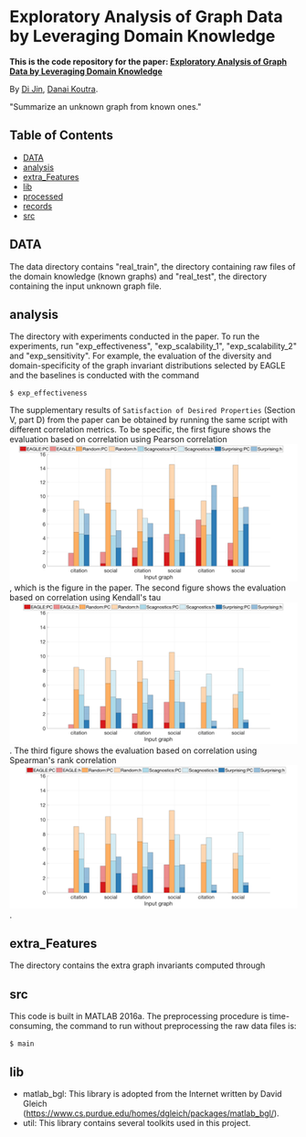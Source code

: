 # Exploratory Analysis of Graph Data by Leveraging Domain Knowledge

**This is the code repository for the paper: [Exploratory Analysis of Graph Data by Leveraging Domain Knowledge](http://web.eecs.umich.edu/~dkoutra/papers/17_EAGLE_ICDM.pdf)**

By [Di Jin](http://www-personal.umich.edu/~dijin/), [Danai Koutra](http://web.eecs.umich.edu/~dkoutra/).

"Summarize an unknown graph from known ones."

## Table of Contents
- [DATA](#DATA)
- [analysis](#analysis)
- [extra_Features](#extra_Features)
- [lib](#lib)
- [processed](#processed)
- [records](#records)
- [src](#src)


## DATA
The data directory contains "real_train", the directory containing raw files of the domain knowledge (known graphs) and "real_test", the directory containing the input unknown graph file.

## analysis
The directory with experiments conducted in the paper. To run the experiments, run "exp_effectiveness", "exp_scalability_1", "exp_scalability_2" and "exp_sensitivity". For example, the evaluation of the diversity and domain-specificity of the graph invariant distributions selected by EAGLE and the baselines is conducted with the command
```shell
$ exp_effectiveness
``` 

The supplementary results of `Satisfaction of Desired Properties` (Section V, part D) from the paper can be obtained by running the same script with different correlation metrics. To be specific, the first figure shows the evaluation based on correlation using Pearson correlation ![Pearson](imgs/pearson.png), which is the figure in the paper. The second figure shows the evaluation based on correlation using Kendall's tau ![Kendall's tau](imgs/Kendall.png). The third figure shows the evaluation based on correlation using Spearman's rank correlation![Spearman](imgs/spearman.png).

## extra_Features
The directory contains the extra graph invariants computed through

## src

This code is built in MATLAB 2016a. The preprocessing procedure is time-consuming, the command to run without preprocessing the raw data files is:
```shell
$ main
``` 

## lib

- matlab_bgl: This library is adopted from the Internet written by David Gleich (https://www.cs.purdue.edu/homes/dgleich/packages/matlab_bgl/).
- util: This library contains several toolkits used in this project.
